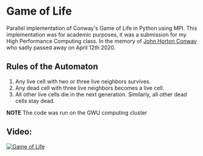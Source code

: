 # Game of Life
Parallel implementation of Conway's Game of Life in Python using MPI. This implementation was for academic purposes, it was a submission for my High Performance Computing class.  In the memory of [John Horton Conway](https://en.wikipedia.org/wiki/John_Horton_Conway) who sadly passed away on April 12th 2020.

## Rules of the Automaton
1. Any live cell with two or three live neighbors survives.
2. Any dead cell with three live neighbors becomes a live cell.
3. All other live cells die in the next generation. Similarly, all other dead cells stay dead.

**NOTE**
The code was run on the GWU computing cluster

## Video:
[![Game of Life](https://imgur.com/a/wtFXtzB)](https://www.youtube.com/watch?v=3TEKA_DT6Zg "Game of Life")
